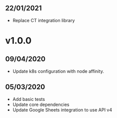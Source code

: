 ## 22/01/2021

- Replace CT integration library

# v1.0.0

## 09/04/2020

- Update k8s configuration with node affinity.

## 05/03/2020
- Add basic tests
- Update core dependencies
- Update Google Sheets integration to use API v4
